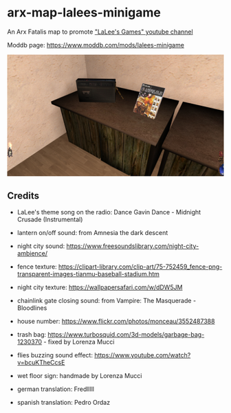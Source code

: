 # arx-map-lalees-minigame

An Arx Fatalis map to promote ["LaLee's Games" youtube channel](https://www.youtube.com/@rockerlalee)

Moddb page: https://www.moddb.com/mods/lalees-minigame

![Preview](preview.jpg?raw=true 'Preview')

## Credits

- LaLee's theme song on the radio: Dance Gavin Dance - Midnight Crusade (Instrumental)
- lantern on/off sound: from Amnesia the dark descent
- night city sound: https://www.freesoundslibrary.com/night-city-ambience/
- fence texture: https://clipart-library.com/clip-art/75-752459_fence-png-transparent-images-tianmu-baseball-stadium.htm
- night city texture: https://wallpapersafari.com/w/dDW5JM
- chainlink gate closing sound: from Vampire: The Masquerade - Bloodlines
- house number: https://www.flickr.com/photos/monceau/3552487388
- trash bag: https://www.turbosquid.com/3d-models/garbage-bag-1230370 - fixed by Lorenza Mucci
- flies buzzing sound effect: https://www.youtube.com/watch?v=bcuKTheCcsE
- wet floor sign: handmade by Lorenza Mucci

- german translation: Fredlllll
- spanish translation: Pedro Ordaz
